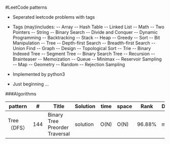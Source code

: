 #LeetCode patterns
- Seperated leetcode problems with tags
- Tags (may)includes:
  -- Array
  -- Hash Table
  -- Linked List
  -- Math
  -- Two Pointers
  -- String
  -- Binary Search
  -- Divide and Conquer
  -- Dynamic Programming
  -- Backtracking
  -- Stack
  -- Heap
  -- Greedy
  -- Sort
  -- Bit Manipulation
  -- Tree
  -- Depth-first Search
  -- Breadth-first Search
  -- Union Find
  -- Graph
  -- Design
-- Topological Sort
-- Trie
-- Binary Indexed Tree
-- Segment Tree
-- Binary Search Tree
-- Recursion
-- Brainteaser
-- Memoization
-- Queue
-- Minimax
-- Reservoir Sampling
-- Map
-- Geometry
-- Random
-- Rejection Sampling

- Implemented by python3
- Just beginning ...

###Algorithms
                    
| pattern |\# | Title | Solution | time | space | Rank | Difficulty |
| ------------- | ------------- | ------------- | ------------- | ------------- | ------------- | ------------- | ------------- |
|Tree（DFS）| 144 | Binary Tree Preorder Traversal | solution | O(N) | O(N) | 96.88% | medium |
